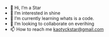 - 👋 Hi, I’m a Star
- 👀 I’m interested in shine
- 🌱 I’m currently learning whats is a code.
- 💞️ I’m looking to collaborate on everihing
- 📫 How to reach me kaotyckstar@gmail.com

<!---
 is a ✨ special ✨ repository because its `README.md` (this file) appears on your GitHub profile.
You can click the Preview link to take a look at your changes.
--->
